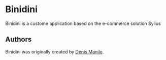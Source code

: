 Binidini
=======================

Binidini is a custome application based on the e-commerce solution Sylius

Authors
-------

Binidini was originally created by [Denis Manilo](http://symfony.spb.ru).
